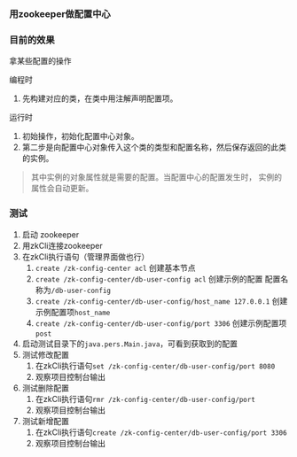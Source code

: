 ### 用zookeeper做配置中心

### 目前的效果
拿某些配置的操作

编程时
1. 先构建对应的类，在类中用注解声明配置项。

运行时
1. 初始操作，初始化配置中心对象。
2. 第二步是向配置中心对象传入这个类的类型和配置名称，然后保存返回的此类的实例。
>其中实例的对象属性就是需要的配置。当配置中心的配置发生时，
实例的属性会自动更新。

### 测试
1. 启动 zookeeper
2. 用zkCli连接zookeeper
3. 在zkCli执行语句（管理界面做也行）
    1. `create /zk-config-center acl` 创建基本节点
    2. `create /zk-config-center/db-user-config acl` 创建示例的配置
    配置名称为`/db-user-config`
    3. `create /zk-config-center/db-user-config/host_name 127.0.0.1` 创建示例配置项`host_name`
    4. `create /zk-config-center/db-user-config/port 3306` 创建示例配置项`post`
4. 启动测试目录下的`java.pers.Main.java`，可看到获取到的配置
5. 测试修改配置
    1. 在zkCli执行语句`set /zk-config-center/db-user-config/port 8080`
    2. 观察项目控制台输出
6. 测试删除配置
    1. 在zkCli执行语句`rmr /zk-config-center/db-user-config/port`
    2. 观察项目控制台输出
7. 测试新增配置
    1. 在zkCli执行语句`create /zk-config-center/db-user-config/port 3306`
    2. 观察项目控制台输出
